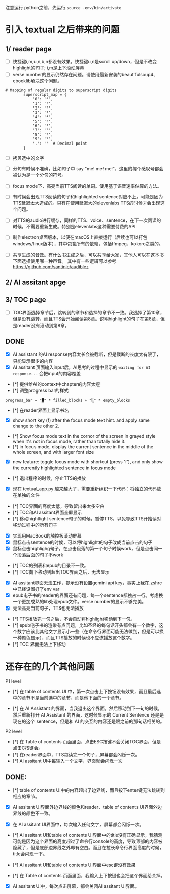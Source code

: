注意运行 python之前，先运行 `source .env/bin/activate`

# 引入 textual 之后带来的问题

## 1/ reader page

- [ ] 快捷键i,m,u,n,b,n都没有效果。快捷键u,n是scroll up/down，但是不改变highlight的句子; i,m是上下滚动屏幕
- [ ] verse number的显示仍然存在问题。请使用最新安装的beautifulsoup4、ebooklib解决这个问题。

```
# Mapping of regular digits to superscript digits
        superscript_map = {
            '0': '⁰',
            '1': '¹',
            '2': '²',
            '3': '³',
            '4': '⁴',
            '5': '⁵',
            '6': '⁶',
            '7': '⁷',
            '8': '⁸',
            '9': '⁹',
            '.': ''  # Decimal point
        }
```

- [ ] 拷贝选中的文字

- [ ] 分句有时候不准确，比如句子中 say "me! me! me!"，这里的每个感叹号都会被认为是一个分句的符号。

- [ ] focus mode下，高亮当前TTS阅读的单词。使用基于语音速率估算的方法。

- [ ] 有时候会出现TTS阅读的句子和highlighted sentence对应不上。可能是因为TTS延迟太大造成的。只有在使用延迟大的elevenlabs TTS的时候才会出现这个问题。

- [ ] 对TTS的audio进行缓存，同样的TTS、voice、sentence，在下一次阅读的时候，不需要重新生成。特别是elevenlabs这种需要付费的API

- [ ] 制作electron桌面版本，以便在macOS上直接运行（后续也可以打包windows/linux版本），其中包含所有的依赖，包括ffmpeg、kokoro之类的。

- [ ] 共享生成的音效。有什么书生成之后，可以共享给大家，其他人可以在这本书下面选择使用哪一种声音。
其中有一些逻辑可以参考 https://github.com/santinic/audiblez 




## 2/ AI assitant apge

## 3/ TOC page

- [ ] TOC界面选择章节后，跳转到的章节和选择的章节不一致。我选择了第10章，但是没有跳转，而且TTS会开始阅读第8章。说明highlight的句子在第8章，但是reader没有滚动到第8章。

## DONE

- [x] AI assistant 的AI response内容太长会被截断，但是截断的长度太有限了，只能显示很少的内容
- [x] AI assitant 页面输入input后，AI思考的过程中显示的 `waiting for AI response...` 会把input的内容覆盖
- [*] 提供给AI的context中chapter的内容太短
- [*] 调整progress bar的样式

```
progress_bar = "▓" * filled_blocks + "░" * empty_blocks
```

- [*] 在reader界面上显示书名
- [x] show short key (f) after the focus mode text hint. and apply same change to the other 2.
- [*] Show focus mode text in the cornor of the screen in grayed style when it's not in focus mode, rather than totally hide it.
- [*] in focus mode, display the current sentence in the middle of the whole screen, and with larger font size
- [x] new feature: toggle focus mode with shortcut (press 'f'), and only show the currently highlighted sentence in focus mode
- [*] 退出程序的时候，停止TTS的播放
- [x] 现在 textual_app.py 越来越大了，需要重新组织一下代码：将独立的代码放在单独的文件
- [*] TOC界面的高度太低，导致留出来太多空白
- [*] TOC和AI assitant界面全屏显示
- [*] 移动hightlight sentence句子的时候，暂停TTS，以免导致TTS开始读对移动过程中的所有句子
- [x] 实现用MacBook的触控板滚动屏幕
- [x] 鼠标点击sentence的时候，可以将highlight的句子改成当前点击的句子
- [x] 鼠标点击highlighg句子，在点击段落的第一个句子时候work，但是点击同一个段落后面的句子不work
- [*] TOC的列表和epub的目录不一致。
- [*] TOC向下移动到超出TOC界面之后，无法显示
- [x] AI assitant界面无法工作，提示没有设置gemini api key，事实上我在.zshrc中已经设置好了env var
- [x] epub电子书的reader的界面还有问题，每一个sentence都独占一行。考虑换一个更加成熟的lib处理epub文件。verse number的显示不够完美。
- [x] 无法高亮当前句子，TTS也无法播放
- [*] TTS播放完一句之后，不会自动将highlight移动到下一句。
- [*] epub电子书的渲染有点问题，比如圣经的每句话开头都会有一个数字，这个数字应该比其他文字显示小一些（在命令行界面可能无法做到，但是可以换一种颜色显示），而且TTS播放的时候也不应该播放这个数字。
- [*] TOC 界面无法上下移动

# 还存在的几个其他问题

P1 level

- [*] 在 table of contents UI 中，第一次点击上下按钮没有效果，而且最后选中的章节不是当前选中的章节，而是他下面的一个章节。

- [*] 在 AI Assistant 的界面，当我退出这个界面，然后移动到下一句的时候，然后重新打开 AI Assistant 的界面，这时候显示的 Current Sentence 还是是现在的这个 sentence，但是和 AI 的交互的内容还是跟之前的那句话相关的。

P2 level

- [*] 在 Table of contents 页面里面，点击ESC按键不会关闭TOC界面，但是点击C按键会。
- [*] 在reader界面中，TTS每读完一个句子，屏幕都会闪烁一次。
- [*] AI assitant UI中每输入一个文字，界面就会闪烁一次

## DONE:

- [*] table of contents UI中的内容超出了边界线，而且按下enter键无法跳转到相应的章节。

- [x] AI assitant UI界面外边界线的颜色和reader、table of contents UI界面外边界线的颜色不一致。

- [x] 在 AI assitant UI界面中，每次输入任何文字，屏幕都会闪烁一次。

- [*] AI assitant UI和table of contents UI界面中的title没有正确显示，我猜测可能是因为这个界面的高度超过了命令行console的高度，导致顶部的内容被隐藏了，但是底部边界线之外却有空白。而且在拉长命令行界面高度的时候，title会闪现一下。

- [*] AI assitant UI和table of contents UI界面中esc键没有效果

- [*] 在 Table of contents 页面里面，我输入上下按键也会把这个界面给关掉。

- [x] AI assitant UI中，每次点击屏幕，都会关闭AI assitant UI界面。

